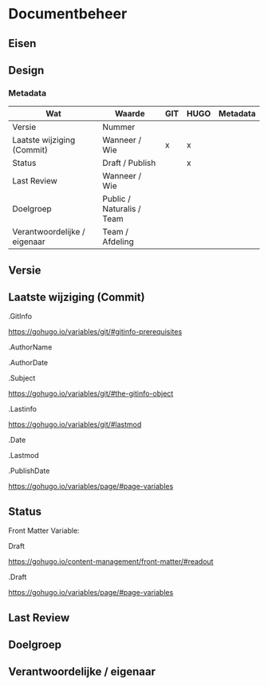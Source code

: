 # Documentbeheer

## Eisen

## Design


### Metadata


| Wat                          | Waarde                    | GIT | HUGO | Metadata |
|------------------------------|---------------------------|-----|------|----------|
| Versie                       | Nummer                    |     |      |          |
| Laatste wijziging (Commit)   | Wanneer / Wie             |  x  |  x   |          |
| Status                       | Draft / Publish           |     |  x    |          |
| Last Review                  | Wanneer / Wie             |     |      |          |
| Doelgroep                    | Public / Naturalis / Team |     |      |          |
| Verantwoordelijke / eigenaar | Team / Afdeling           |     |      |          |

##

## Versie

## Laatste wijziging (Commit) 

.GitInfo

https://gohugo.io/variables/git/#gitinfo-prerequisites

.AuthorName

.AuthorDate

.Subject

https://gohugo.io/variables/git/#the-gitinfo-object

.Lastinfo

https://gohugo.io/variables/git/#lastmod

.Date

.Lastmod

.PublishDate

https://gohugo.io/variables/page/#page-variables

## Status

Front Matter Variable: 

Draft

https://gohugo.io/content-management/front-matter/#readout

.Draft

https://gohugo.io/variables/page/#page-variables

## Last Review

## Doelgroep
 
## Verantwoordelijke / eigenaar 


